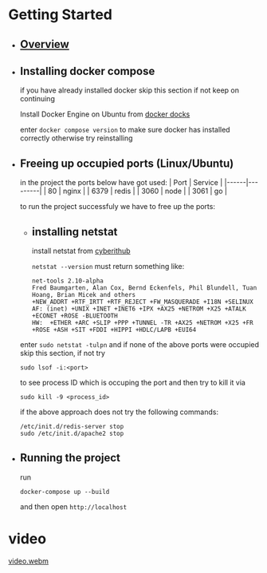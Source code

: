 # Getting Started 
* ## [Overview](#video)
* ## Installing docker compose
    if you have already installed docker skip this section if not keep on continuing
  
    Install Docker Engine on Ubuntu from [docker docks](https://docs.docker.com/engine/install/ubuntu/)
           
    enter `docker compose version` to make sure docker has installed correctly otherwise try reinstalling

* ## Freeing up occupied ports (Linux/Ubuntu)

    in the project the ports below have got used:
    | Port | Service |
    |------|---------|
    | 80 | nginx |
    | 6379 | redis |
    | 3060 | node |
    | 3061 | go |

    to run the project successfuly we have to free up the ports:
    * ## installing netstat
        install netstat from [cyberithub](https://www.cyberithub.com/how-to-install-netstat-on-ubuntu-20-04-lts-focal-fossa/)
        
        `netstat --version` must return something like:
        ```
        net-tools 2.10-alpha
        Fred Baumgarten, Alan Cox, Bernd Eckenfels, Phil Blundell, Tuan Hoang, Brian Micek and others
        +NEW_ADDRT +RTF_IRTT +RTF_REJECT +FW_MASQUERADE +I18N +SELINUX
        AF: (inet) +UNIX +INET +INET6 +IPX +AX25 +NETROM +X25 +ATALK +ECONET +ROSE -BLUETOOTH
        HW:  +ETHER +ARC +SLIP +PPP +TUNNEL -TR +AX25 +NETROM +X25 +FR +ROSE +ASH +SIT +FDDI +HIPPI +HDLC/LAPB +EUI64 
        ```

    enter `sudo netstat -tulpn` and if none of the above ports were occupied skip this section, if not try 
    ```
    sudo lsof -i:<port>
    ```
    to see process ID which is occuping the port and then try to kill it via
    ```
    sudo kill -9 <process_id>
    ```
    if the above approach does not try the following commands:
    ```
    /etc/init.d/redis-server stop
    sudo /etc/init.d/apache2 stop
    ```

* ## Running the project
    run
    ```
    docker-compose up --build
    ```
    and then open `http://localhost` 

# video
[video.webm](https://github.com/reza-abdoli/vvvvvv/assets/142052182/b1232105-6254-403f-89cc-6d3b7ca23fbe)

